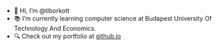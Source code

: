 - 👋  Hi, I’m @tiborkott
- 📚  I’m currently learning computer science at Budapest University Of Technology And Economics.
- 🔍  Check out my portfolio at [github.io](https://tiborkott.github.io/portfolio/)

<!---
tiborkott/tiborkott is a ✨ special ✨ repository because its `README.md` (this file) appears on your GitHub profile.
You can click the Preview link to take a look at your changes.
--->
